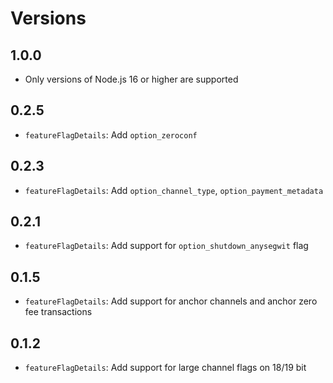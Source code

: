 # Versions

## 1.0.0

- Only versions of Node.js 16 or higher are supported

## 0.2.5

- `featureFlagDetails`: Add `option_zeroconf`

## 0.2.3

- `featureFlagDetails`: Add `option_channel_type`, `option_payment_metadata`

## 0.2.1

- `featureFlagDetails`: Add support for `option_shutdown_anysegwit` flag

## 0.1.5

- `featureFlagDetails`: Add support for anchor channels and anchor zero fee transactions

## 0.1.2

- `featureFlagDetails`: Add support for large channel flags on 18/19 bit
